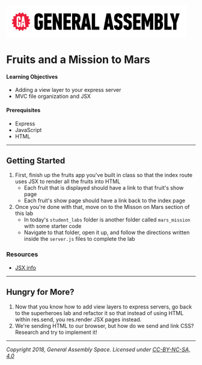 [![General Assembly Logo](/ga_cog.png)](https://generalassemb.ly)

# Fruits and a Mission to Mars

#### Learning Objectives

- Adding a view layer to your express server
- MVC file organization and JSX

#### Prerequisites

- Express
- JavaScript
- HTML

---

## Getting Started

1. First, finish up the fruits app you've built in class so that the index route uses JSX to render all the fruits into HTML
   - Each fruit that is displayed should have a link to that fruit's show page
   - Each fruit's show page should have a link back to the index page
1. Once you're done with that, move on to the Misson on Mars section of this lab
   - In today's `student_labs` folder is another folder called `mars_mission` with some starter code
   - Navigate to that folder, open it up, and follow the directions written inside the `server.js` files to complete the lab

### Resources

- [JSX info](https://git.generalassemb.ly/Software-Engineering-Immersive-Remote/SEIR-Nova/blob/master/unit_2/w05d01/instructor_notes/2.%20JSX_INTRO.md)

---

## Hungry for More?

1. Now that you know how to add view layers to express servers, go back to the superheroes lab and refactor it so that instead of using HTML within res.send, you res.render JSX pages instead.
1. We're sending HTML to our browser, but how do we send and link CSS? Research and try to implement it!

---

_Copyright 2018, General Assembly Space. Licensed under [CC-BY-NC-SA, 4.0](https://creativecommons.org/licenses/by-nc-sa/4.0/)_
